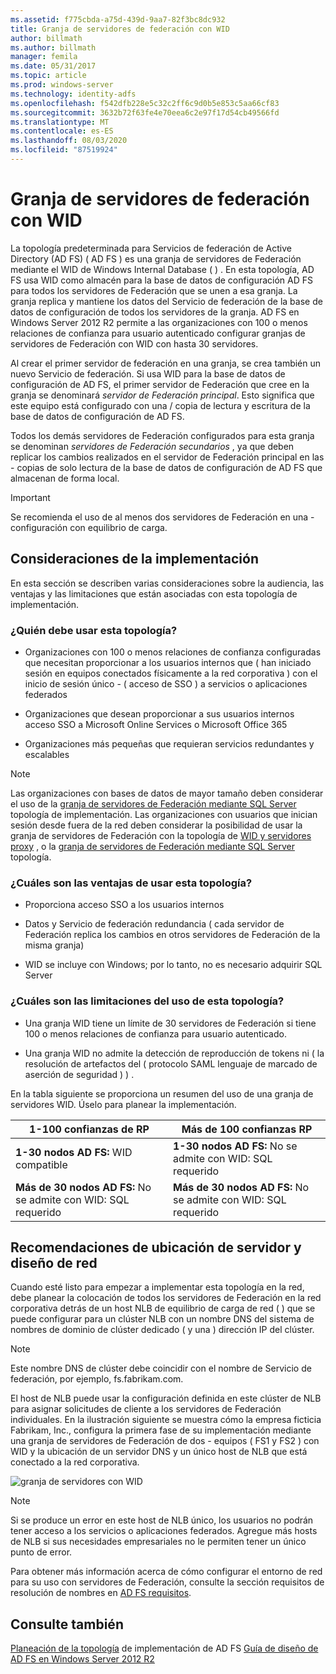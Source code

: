 ```yaml
---
ms.assetid: f775cbda-a75d-439d-9aa7-82f3bc8dc932
title: Granja de servidores de federación con WID
author: billmath
ms.author: billmath
manager: femila
ms.date: 05/31/2017
ms.topic: article
ms.prod: windows-server
ms.technology: identity-adfs
ms.openlocfilehash: f542dfb228e5c32c2ff6c9d0b5e853c5aa66cf83
ms.sourcegitcommit: 3632b72f63fe4e70eea6c2e97f17d54cb49566fd
ms.translationtype: MT
ms.contentlocale: es-ES
ms.lasthandoff: 08/03/2020
ms.locfileid: "87519924"
---
```

# <a name="federation-server-farm-using-wid"></a>Granja de servidores de federación con WID

La topología predeterminada para Servicios de federación de Active Directory (AD FS) \( AD FS \) es una granja de servidores de Federación mediante el WID de Windows Internal Database \( \) . En esta topología, AD FS usa WID como almacén para la base de datos de configuración AD FS para todos los servidores de Federación que se unen a esa granja. La granja replica y mantiene los datos del Servicio de federación de la base de datos de configuración de todos los servidores de la granja. AD FS en Windows Server 2012 R2 permite a las organizaciones con 100 o menos relaciones de confianza para usuario autenticado configurar granjas de servidores de Federación con WID con hasta 30 servidores.

Al crear el primer servidor de federación en una granja, se crea también un nuevo Servicio de federación. Si usa WID para la base de datos de configuración de AD FS, el primer servidor de Federación que cree en la granja se denominará *servidor de Federación principal*. Esto significa que este equipo está configurado con una \/ copia de lectura y escritura de la base de datos de configuración de AD FS.

Todos los demás servidores de Federación configurados para esta granja se denominan *servidores de Federación secundarios* , ya que deben replicar los cambios realizados en el servidor de Federación principal en las \- copias de solo lectura de la base de datos de configuración de AD FS que almacenan de forma local.

> [!IMPORTANT]
> Se recomienda el uso de al menos dos servidores de Federación en una \- configuración con equilibrio de carga.

## <a name="deployment-considerations"></a>Consideraciones de la implementación
En esta sección se describen varias consideraciones sobre la audiencia, las ventajas y las limitaciones que están asociadas con esta topología de implementación.

### <a name="who-should-use-this-topology"></a>¿Quién debe usar esta topología?

- Organizaciones con 100 o menos relaciones de confianza configuradas que necesitan proporcionar a los usuarios internos que \( han iniciado sesión en equipos conectados físicamente a la red corporativa \) con el inicio de sesión único \- \( acceso de SSO \) a servicios o aplicaciones federados

- Organizaciones que desean proporcionar a sus usuarios internos acceso SSO a Microsoft Online Services o Microsoft Office 365

- Organizaciones más pequeñas que requieran servicios redundantes y escalables

> [!NOTE]
> Las organizaciones con bases de datos de mayor tamaño deben considerar el uso de la [granja de servidores de Federación mediante SQL Server](Federation-Server-Farm-Using-SQL-Server.md) topología de implementación. Las organizaciones con usuarios que inician sesión desde fuera de la red deben considerar la posibilidad de usar la granja de servidores de Federación con la topología de [WID y servidores proxy](Federation-Server-Farm-Using-WID-and-Proxies.md) , o la [granja de servidores de Federación mediante SQL Server](Federation-Server-Farm-Using-SQL-Server.md) topología.

### <a name="what-are-the-benefits-of-using-this-topology"></a>¿Cuáles son las ventajas de usar esta topología?

- Proporciona acceso SSO a los usuarios internos

- Datos y Servicio de federación redundancia \( cada servidor de Federación replica los cambios en otros servidores de Federación de la misma granja\)

- WID se incluye con Windows; por lo tanto, no es necesario adquirir SQL Server

### <a name="what-are-the-limitations-of-using-this-topology"></a>¿Cuáles son las limitaciones del uso de esta topología?

- Una granja WID tiene un límite de 30 servidores de Federación si tiene 100 o menos relaciones de confianza para usuario autenticado.

- Una granja WID no admite la detección de reproducción de tokens ni \( la resolución de artefactos del \( protocolo SAML lenguaje de marcado de aserción de seguridad \) \) .

En la tabla siguiente se proporciona un resumen del uso de una granja de servidores WID. Úselo para planear la implementación.

| 1-100 confianzas de RP | Más de 100 confianzas RP |
|--|--|
| **1-30 nodos AD FS:** WID compatible | **1-30 nodos AD FS:** No se admite con WID: SQL requerido |
| **Más de 30 nodos AD FS:** No se admite con WID: SQL requerido | **Más de 30 nodos AD FS:** No se admite con WID: SQL requerido |


## <a name="server-placement-and-network-layout-recommendations"></a>Recomendaciones de ubicación de servidor y diseño de red
Cuando esté listo para empezar a implementar esta topología en la red, debe planear la colocación de todos los servidores de Federación en la red corporativa detrás de un host NLB de equilibrio de carga de red \( \) que se puede configurar para un clúster NLB con un nombre DNS del sistema de nombres de dominio de clúster dedicado \( y una \) dirección IP del clúster.

> [!NOTE]
> Este nombre DNS de clúster debe coincidir con el nombre de Servicio de federación, por ejemplo, fs.fabrikam.com.

El host de NLB puede usar la configuración definida en este clúster de NLB para asignar solicitudes de cliente a los servidores de Federación individuales. En la ilustración siguiente se muestra cómo la empresa ficticia Fabrikam, Inc., configura la primera fase de su implementación mediante una granja de servidores de Federación de dos \- equipos \( FS1 y FS2 \) con WID y la ubicación de un servidor DNS y un único host de NLB que está conectado a la red corporativa.

![granja de servidores con WID](media/FarmWID.gif)

> [!NOTE]
> Si se produce un error en este host de NLB único, los usuarios no podrán tener acceso a los servicios o aplicaciones federados. Agregue más hosts de NLB si sus necesidades empresariales no le permiten tener un único punto de error.

Para obtener más información acerca de cómo configurar el entorno de red para su uso con servidores de Federación, consulte la sección requisitos de resolución de nombres en [AD FS requisitos](AD-FS-Requirements.md).

## <a name="see-also"></a>Consulte también
[Planeación de la topología](Plan-Your-AD-FS-Deployment-Topology.md) 
 de implementación de AD FS [Guía de diseño de AD FS en Windows Server 2012 R2](AD-FS-Design-Guide-in-Windows-Server-2012-R2.md)
